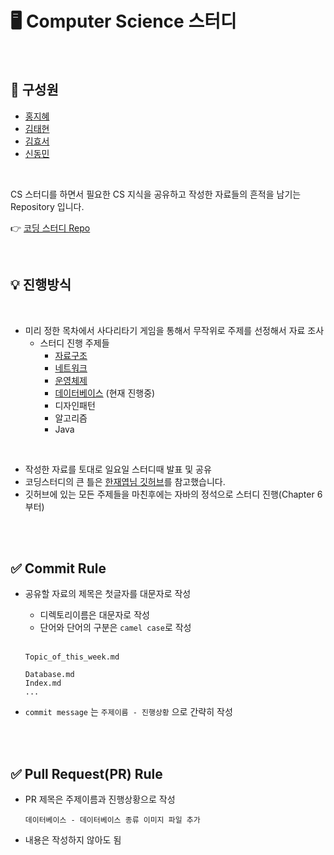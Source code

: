 # 🖥 Computer Science 스터디


</br>

## 👋 구성원
  - [홍지혜](https://github.com/jola7373)
  - [김태현](https://github.com/ffolabear)
  - [김효서](https://github.com/gytj2013)
  - [신동민](https://github.com/carnival77)

</br>


CS 스터디를 하면서 필요한 CS 지식을 공유하고 작성한 자료들의 흔적을 남기는  Repository 입니다.

👉 [코딩 스터디 Repo](https://github.com/jola7373/algorithm-study)

</br>

## 💡 진행방식
  </br>
  
  * 미리 정한 목차에서 사다리타기 게임을 통해서 무작위로 주제를 선정해서 자료 조사
    - 스터디 진행 주제들
      - [자료구조](https://github.com/ffolabear/CS_Study/blob/main/DataStructure/DataStructure.md)
      - [네트워크](https://github.com/ffolabear/CS_Study/tree/main/Network/Network.md)
      - [운영체제](https://github.com/ffolabear/CS_Study/tree/main/OS/OS.md)
      - [데이터베이스](https://github.com/ffolabear/CS_Study/tree/main/Database/Database.md) (현재 진행중)
      - 디자인패턴
      - 알고리즘
      - Java

<br>

  * 작성한 자료를 토대로 일요일 스터디때 발표 및 공유
  * 코딩스터디의 큰 틀은 [한재엽님 깃허브](https://github.com/JaeYeopHan/Interview_Question_for_Beginner)를 참고했습니다.
  * 깃허브에 있는 모든 주제들을 마친후에는 자바의 정석으로 스터디 진행(Chapter 6부터) 
   

    
</br></br>

## ✅ Commit Rule

* 공유할 자료의 제목은 첫글자를 대문자로 작성
   + 디렉토리이름은 대문자로 작성
   + 단어와 단어의 구분은 `camel case`로 작성

  </br>
  
  ```
  Topic_of_this_week.md
  
  Database.md
  Index.md
  ...
  ```
* `commit message` 는 ` 주제이름 - 진행상황 ` 으로 간략히 작성 

</br></br>

## ✅ Pull Request(PR) Rule

   * PR 제목은 주제이름과 진행상황으로 작성
     </br>
     
     ```
     데이터베이스 - 데이터베이스 종류 이미지 파일 추가
     ```
   * 내용은 작성하지 않아도 됨 

</br></br>

